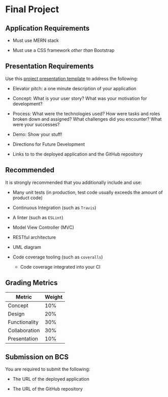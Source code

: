 # Final Project

## Application Requirements

- Must use MERN stack

- Must use a CSS framework _other than_ Bootstrap

## Presentation Requirements

Use this [project presentation template](https://docs.google.com/presentation/d/1_u8TKy5zW5UlrVQVnyDEZ0unGI2tjQPDEpA0FNuBKAw/edit?usp=sharing) to address the following:

- Elevator pitch: a one minute description of your application

- Concept: What is your user story? What was your motivation for development?

- Process: What were the technologies used? How were tasks and roles broken down and assigned? What challenges did you encounter? What were your successes?

- Demo: Show your stuff!

- Directions for Future Development

- Links to to the deployed application and the GitHub repository

## Recommended

It is strongly recommended that you additionally include and use:

- Many unit tests (in production, test code usually exceeds the amount of product code)

- Continuous Integration (such as `Travis`)

- A linter (such as `ESLint`)

- Model View Controller (MVC)

- RESTful architecture

- UML diagram

- Code coverage tooling (such as `coveralls`)

  - Code coverage integrated into your CI

## Grading Metrics

| Metric        | Weight |
| ------------- | ------ |
| Concept       | 10%    |
| Design        | 20%    |
| Functionality | 30%    |
| Collaboration | 30%    |
| Presentation  | 10%    |

## Submission on BCS

You are required to submit the following:

- The URL of the deployed application

- The URL of the GitHub repository

